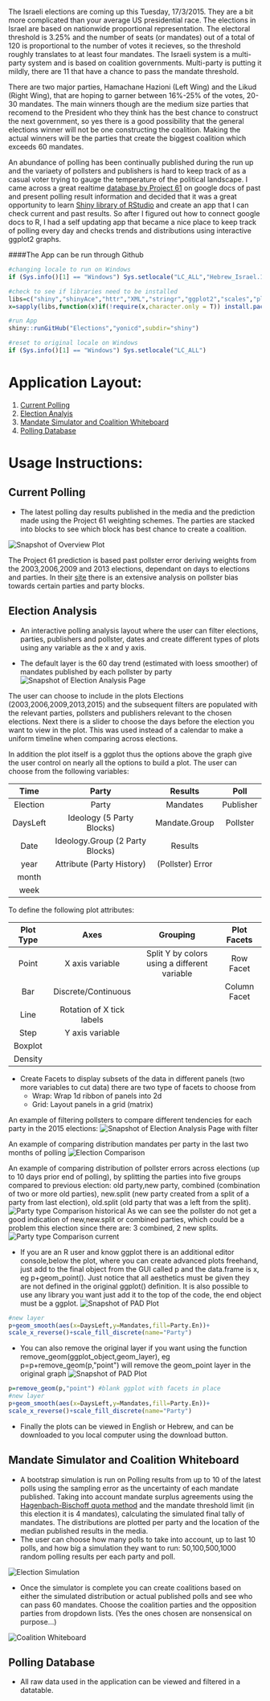 The Israeli elections are coming up this Tuesday, 17/3/2015. They are a bit more complicated than your average US presidential race. The elections in Israel are based on nationwide proportional representation. The electoral threshold is 3.25% and the number of seats (or mandates) out of a total of 120 is proportional to the number of votes it recieves, so the threshold roughly translates to at least four mandates. The Israeli system is a multi-party system and is based on coalition governments. Multi-party is putting it mildly, there are 11 that have a chance to pass the mandate threshold. 

There are two major parties, Hamachane Hazioni (Left Wing) and the Likud (Right Wing), that are hoping to garner between 16%-25% of the votes, 20-30 mandates. The main winners though are the medium size parties that recomend to the President who they think has the best chance to construct the next government, so yes there is a good possibility that the general elections winner will not be one constructing the coalition. Making the actual winners will be the parties that create the biggest coalition which exceeds 60 mandates.

An abundance of polling has been continually published during the run up and the variaety of pollsters and publishers is hard to keep track of as a casual voter trying to gauge the temperature of the political landscape. I came across a great realtime [database by Project 61](http://infomeyda.com/) on google docs of past and present polling result information and decided that it was a great opportunity to learn [Shiny library of RStudio](http://shiny.rstudio.com/) and create an app that I can check current and past results. So after I figured out how to connect google docs to  R, I had a self updating app that became a nice place to keep track of polling every day and checks trends and distributions using interactive ggplot2 graphs.

<!--- ####The Israel Election Polls Analysis Depot is an interactive web application for analyzing the elections in Israel powered by the [Shiny library of RStudio](http://shiny.rstudio.com/) and real time published polling data from the [Project 61](http://infomeyda.com/) database.

 be found on the [shiny servers](https://yonisidi.shinyapps.io/Elections) or can --->

####The App can be run through Github

```r
#changing locale to run on Windows
if (Sys.info()[1] == "Windows") Sys.setlocale("LC_ALL","Hebrew_Israel.1255") 

#check to see if libraries need to be installed
libs=c("shiny","shinyAce","httr","XML","stringr","ggplot2","scales","plyr","reshape2","dplyr")
x=sapply(libs,function(x)if(!require(x,character.only = T)) install.packages(x));rm(x,libs)

#run App
shiny::runGitHub("Elections","yonicd",subdir="shiny")

#reset to original locale on Windows
if (Sys.info()[1] == "Windows") Sys.setlocale("LC_ALL")

```

# Application Layout:

1. [Current Polling](#current-polling)
2. [Election Analyis](#election-analysis)
3. [Mandate Simulator and Coalition Whiteboard](#mandate-simulator-and-coalition-whiteboard)
4. [Polling Database](#polling-database)

# Usage Instructions:

## Current Polling
  * The latest polling day results published in the media and the prediction made using the Project 61 weighting schemes. The parties are stacked into blocks to see which block has best chance to create a coalition.

![Snapshot of Overview Plot](www/LastDayPlot.png)

The Project 61 prediction is based past pollster error deriving weights from the 2003,2006,2009 and 2013 elections, dependant on days to elections and parties. In their [site](http://shiny.rstudio.com/) there is an extensive analysis on pollster bias towards certain parties and party blocks.
  
## Election Analysis
  * An interactive polling analysis layout where the user can filter elections, parties, publishers and pollster, dates and create different types of plots using any variable as 
the x and y axis.

  * The default layer is the 60 day trend (estimated with loess smoother) of mandates published by each pollster by party
![Snapshot of Election Analysis Page](www/pad_screen_grab.png)

The user can choose to include in the plots Elections (2003,2006,2009,2013,2015) and the subsequent filters are populated with the relevant parties, pollsters and publishers relevant to the chosen elections. Next there is a slider to choose the days before the election you want to view in the plot. This was used instead of a calendar to make a uniform timeline when comparing across elections.

In addition the plot itself is a ggplot thus the options above the graph give the user control on nearly all the options to build a plot. The user can choose from the following variables:

| Time     | Party                           | Results       | Poll |
| :--------: | :-----:                           | :----:          | :----: | 
| Election | Party                           | Mandates      | Publisher |
| DaysLeft | Ideology (5 Party Blocks)       | Mandate.Group | Pollster |
| Date     | Ideology.Group (2 Party Blocks) | Results       | |
| year     | Attribute (Party History)       | (Pollster) Error | |
| month    |                                 |               | |
| week     |                                 |               | |

To define the following plot attributes:

|Plot Type|Axes|Grouping|Plot Facets|
|:-----:|:-:|:-:|:-:|
| Point |X axis variable| Split Y by colors using a different variable | Row Facet |
| Bar |Discrete/Continuous| |Column Facet |
| Line |Rotation of X tick labels|||
| Step |Y axis variable|||
| Boxplot ||||
| Density ||||

 * Create Facets to display subsets of the data in different panels (two more variables to cut data) there are two type of facets to choose from
     * Wrap: Wrap 1d ribbon of panels into 2d
     * Grid: Layout panels in a grid (matrix)
   

An example of filtering pollsters to compare different tendencies for each party in the 2015 elections:
![Snapshot of Election Analysis Page with filter](www/ElectionPlot_pollster_trend.png)

An example of comparing distribution mandates per party in the last two months of polling
![Election Comparison](www/boxplot_month.png)

An example of comparing distribution of pollster errors across elections (up to 10 days prior end of polling), by splitting the parties into five groups compared to previous election: old party,new party, combined (combination of two or more old parties), new.split (new party created from a split of a party from last election), old.split (old party that was a left from the split).
![Party type Comparison historical](www/ElectionPlot_longitudinal.png)
 As we can see the pollster do not get a good indication of new,new.split or combined parties, which could be a problem this election since there are: 3 combined, 2 new splits.
![Party type Comparison current](www/attribute_compare.png)


  * If you are an R user and know ggplot there is an additional editor console,below the plot, where you can create advanced plots freehand, just add to the final object from the GUI called p and the data.frame is x, eg p+geom_point(). Just notice that all aesthetics must be given they are not defined in the original ggplot() definition. It is also possible to use any library you want just add it to the top of the code, the end object must be a ggplot.
![Snapshot of PAD Plot](www/pad_screen_grab_ace.png "")

```r
#new layer
p+geom_smooth(aes(x=DaysLeft,y=Mandates,fill=Party.En))+
scale_x_reverse()+scale_fill_discrete(name="Party")
```

  * You can also remove the original layer if you want using the function remove_geom(ggplot_object,geom_layer), eg p=p+remove_geom(p,"point") will remove the geom_point layer in the original graph
![Snapshot of PAD Plot](www/pad_screen_grab_ace_remove_geom.png)

```r
p=remove_geom(p,"point") #blank ggplot with facets in place
#new layer
p+geom_smooth(aes(x=DaysLeft,y=Mandates,fill=Party.En))+
scale_x_reverse()+scale_fill_discrete(name="Party")
```

  * Finally the plots can be viewed in English or Hebrew, and can be downloaded to you local computer using the download button.

  
## Mandate Simulator and Coalition Whiteboard
  * A bootstrap simulation is run on Polling results from up to 10 of the latest polls using the sampling error as the uncertainty of each mandate published. Taking into account mandate surplus agreements using the [Hagenbach-Bischoff quota method](http://en.wikipedia.org/wiki/Hagenbach-Bischoff_quota) and the mandate threshold limit (in this election it is 4 mandates), calculating the simulated final tally of mandates. The distributions are plotted per party and the location of the median published results in the media.
  * The user can choose how many polls to take into account, up to last 10 polls, and how big a simulation they want to run: 50,100,500,1000 random polling results per each party and poll.

![Election Simulation](www/sim_screen_grab.png)

  * Once the simulator is complete you can create coalitions based on either the simulated distribution or actual published polls and see who can pass 60 mandates. Choose the coalition parties and the opposition parties from dropdown lists. (Yes the ones chosen are nonsensical on purpose...)

![Coalition Whiteboard](www/coal_screen_grab.png)


## Polling Database
  * All raw data used in the application can be viewed and filtered in a datatable.
